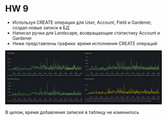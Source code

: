 # HW 9

- Используя CREATE операции для User, Account, Field и Gardener, создал новые записи в БД
- Написал ручки для Landscape, возвращающие статистику Account и Gardener
- Ниже представлены графики: время исполнения CREATE операций

![](../../src/dashboard.png)

В целом, время добавления записей в таблицу не изменилось